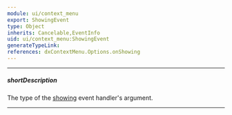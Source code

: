 ```yaml
---
module: ui/context_menu
export: ShowingEvent
type: Object
inherits: Cancelable,EventInfo
uid: ui/context_menu:ShowingEvent
generateTypeLink: 
references: dxContextMenu.Options.onShowing
---
```

---
##### shortDescription
The type of the [showing]({basewidgetpath}/Events/#showing) event handler's argument.

---
<!-- Description goes here -->